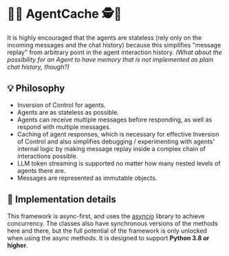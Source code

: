 # 🌟🤖 AgentCache 🕵🌟

It is highly encouraged that the agents are stateless (rely only on the incoming messages and the chat history)
because this simplifies "message replay" from arbitrary point in the agent interaction history. _(What about the
possibility for an Agent to have memory that is not implemented as plain chat history, though?)_

## 💡 Philosophy

- Inversion of Control for agents.
- Agents are as stateless as possible.
- Agents can receive multiple messages before responding, as well as respond with multiple messages.
- Caching of agent responses, which is necessary for effective Inversion of Control and also simplifies debugging /
  experimenting with agents' internal logic by making message replay inside a complex chain of interactions possible.
- LLM token streaming is supported no matter how many nested levels of agents there are.
- Messages are represented as immutable objects.

## 🔧 Implementation details

This framework is async-first, and uses the [asyncio](https://docs.python.org/3/library/asyncio.html) library to
achieve concurrency. The classes also have synchronous versions of the methods here and there, but the full potential
of the framework is only unlocked when using the async methods. It is designed to support **Python 3.8 or higher**.
